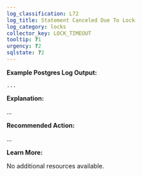 ```yaml
---
log_classification: L72
log_title: Statement Canceled Due To Lock
log_category: locks
collector_key: LOCK_TIMEOUT
tooltip: ?1
urgency: ?2
sqlstate: ?2
---
```


**Example Postgres Log Output:**

```
...
```

**Explanation:**

...

**Recommended Action:**

...

**Learn More:**

No additional resources available.
